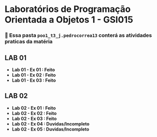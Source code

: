 # Laboratórios de Programação Orientada a Objetos 1 - GSI015

### :floppy_disk: Essa pasta ``` poo1_t3_j.pedrocorrea13 ``` conterá as atividades praticas da matéria

## LAB 01
- **Lab 01 - Ex 01 : Feito**
- **Lab 01 - Ex 02 : Feito**
- **Lab 01 - Ex 03 : Feito**  
## LAB 02
- **Lab 02 - Ex 01 : Feito**
- **Lab 02 - Ex 02 : Feito**
- **Lab 02 - Ex 03 : Feito**
- **Lab 02 - Ex 04 : Duvidas/Incompleto**
- **Lab 02 - Ex 05 : Duvidas/Incompleto**
